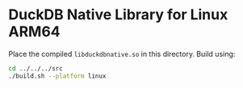 # DuckDB Native Library for Linux ARM64

Place the compiled `libduckdbnative.so` in this directory.
Build using:

```bash
cd ../../../src
./build.sh --platform linux
```